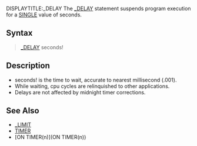 DISPLAYTITLE:_DELAY
The [_DELAY](_DELAY) statement suspends program execution for a [SINGLE](SINGLE) value of seconds.


## Syntax

> [_DELAY](_DELAY) seconds!


## Description

* seconds! is the time to wait, accurate to nearest millisecond (.001).
* While waiting, cpu cycles are relinquished to other applications.
* Delays are not affected by midnight timer corrections.


## See Also

* [_LIMIT](_LIMIT)
* [TIMER](TIMER)
* [ON TIMER(n)](ON TIMER(n))




